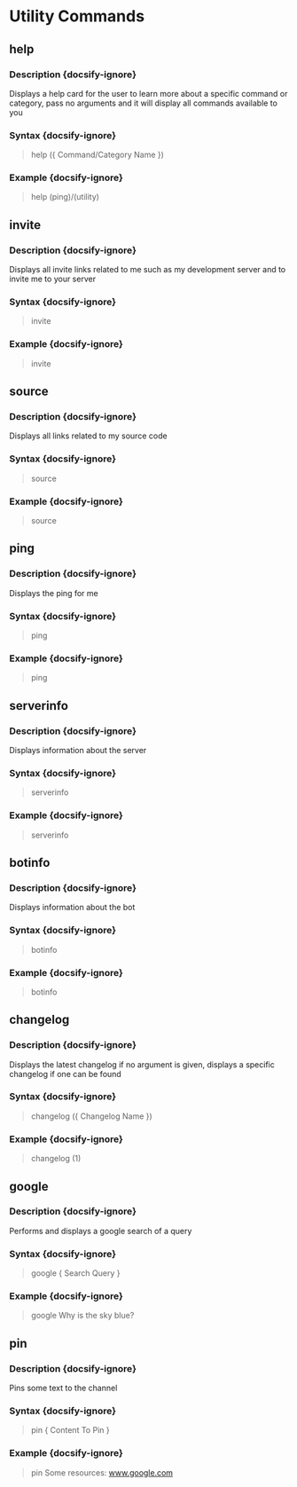 # Utility Commands
## help
### Description {docsify-ignore}
Displays a help card for the user to learn more about a specific command or category, pass no arguments and it will display all commands available to you
### Syntax {docsify-ignore}

> help ({ Command/Category Name })

### Example {docsify-ignore}

> help (ping)/(utility)

## invite
### Description {docsify-ignore}
Displays all invite links related to me such as my development server and to invite me to your server
### Syntax {docsify-ignore}

> invite

### Example {docsify-ignore}

> invite

## source
### Description {docsify-ignore}
Displays all links related to my source code
### Syntax {docsify-ignore}

> source

### Example {docsify-ignore}

> source

## ping
### Description {docsify-ignore}
Displays the ping for me
### Syntax {docsify-ignore}

> ping

### Example {docsify-ignore}

> ping

## serverinfo
### Description {docsify-ignore}
Displays information about the server
### Syntax {docsify-ignore}

> serverinfo

### Example {docsify-ignore}

> serverinfo

## botinfo
### Description {docsify-ignore}
Displays information about the bot
### Syntax {docsify-ignore}

> botinfo

### Example {docsify-ignore}

> botinfo

## changelog
### Description {docsify-ignore}
Displays the latest changelog if no argument is given, displays a specific changelog if one can be found
### Syntax {docsify-ignore}

> changelog ({ Changelog Name })

### Example {docsify-ignore}

> changelog (1)

## google
### Description {docsify-ignore}
Performs and displays a google search of a query
### Syntax {docsify-ignore}

> google { Search Query }

### Example {docsify-ignore}

> google Why is the sky blue?

## pin
### Description {docsify-ignore}
Pins some text to the channel
### Syntax {docsify-ignore}

> pin { Content To Pin }

### Example {docsify-ignore}

> pin Some resources: www.google.com

